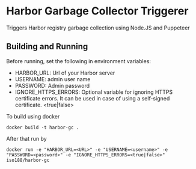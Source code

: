 # Harbor Garbage Collector Triggerer
Triggers Harbor registry garbage collection using Node.JS and Puppeteer
## Building and Running
Before running, set the following in environment variables:
- HARBOR_URL: Url of your Harbor server
- USERNAME: admin user name
- PASSWORD: Admin password
- IGNORE_HTTPS_ERRORS: Optional variable for ignoring HTTPS certificate errors. It can be used in case of using a self-signed certificate. <true|false>

To build using docker
```
docker build -t harbor-gc .
```
After that run by
```
docker run -e "HARBOR_URL=<URL>" -e "USERNAME=<username>" -e "PASSWORD=<password>" -e "IGNORE_HTTPS_ERRORS=<true|false>" iso188/harbor-gc
